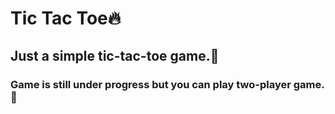 # Tic Tac Toe🔥

## Just a simple tic-tac-toe game.🌻

### Game is still under progress but you can play two-player game.💨
